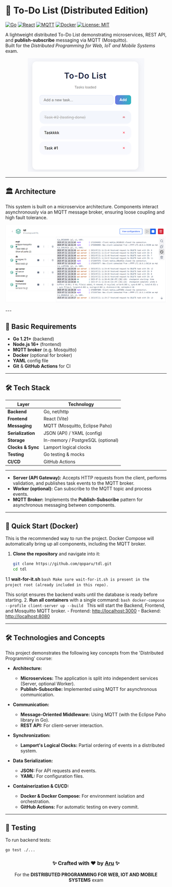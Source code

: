 # 🚀 To-Do List (Distributed Edition)

[![Go](https://img.shields.io/badge/Go-1.21%2B-blue?logo=go)](https://golang.org/)
[![React](https://img.shields.io/badge/React-18-blue?logo=react)](https://reactjs.org/)
[![MQTT](https://img.shields.io/badge/MQTT-Mosquitto-blue?logo=eclipse-mosquitto)](https://mosquitto.org/)
[![Docker](https://img.shields.io/badge/Docker-✓-blue?logo=docker)](https://www.docker.com/)
[![License: MIT](https://img.shields.io/badge/License-MIT-green)](https://opensource.org/licenses/MIT)

A lightweight distributed To-Do List demonstrating microservices, REST API, and **publish-subscribe** messaging via MQTT (Mosquitto).  
Built for the *Distributed Programming for Web, IoT and Mobile Systems* exam.


<p align="center">
  <img src="TDL.png" alt="img" />
</p>

---

## 🏛️ Architecture

This system is built on a microservice architecture. Components interact asynchronously via an MQTT message broker, ensuring loose coupling and high fault tolerance.


<p align="center">
  <img src="docker.png" alt="img" />
</p>
---

## 🎯 Basic Requirements  
- **Go 1.21+** (backend)  
- **Node.js 16+** (frontend)  
- **MQTT broker** (e.g. Mosquitto)  
- **Docker** (optional for broker)  
- **YAML** config file  
- **Git** & **GitHub Actions** for CI  

---

## 🛠️ Tech Stack  

| Layer               | Technology                               |
|---------------------|------------------------------------------|
| **Backend**         | Go, net/http                             |
| **Frontend**        | React (Vite)                             |
| **Messaging**       | MQTT (Mosquitto, Eclipse Paho)           |
| **Serialization**   | JSON (API) / YAML (config)               |
| **Storage**         | In-memory / PostgreSQL (optional)        |
| **Clocks & Sync**   | Lamport logical clocks                   |
| **Testing**         | Go testing & mocks                       |
| **CI/CD**           | GitHub Actions                           |

---

- **Server (API Gateway):** Accepts HTTP requests from the client, performs validation, and publishes task events to the MQTT broker.
- **Worker (optional):** Can subscribe to the MQTT topic and process events.
- **MQTT Broker:** Implements the **Publish-Subscribe** pattern for asynchronous messaging between components.

---

## 🚀 Quick Start (Docker)

This is the recommended way to run the project. Docker Compose will automatically bring up all components, including the MQTT broker.

1.  **Clone the repository** and navigate into it:
    ```bash
    git clone https://github.com/qoparu/tdl.git
    cd tdl
    ```
1.1 **wait-for-it.sh**
    ```bash
    Make sure wait-for-it.sh is present in the project root (already included in this repo).
    ```
    
This script ensures the backend waits until the database is ready before starting.
2.  **Run all containers** with a single command:
    ```bash
    docker-compose --profile client-server up --build
    ```
    This will start the Backend, Frontend, and Mosquitto MQTT broker.
    - Frontend: [http://localhost:3000](http://localhost:3000)
    - Backend: [http://localhost:8080](http://localhost:8080)

---

## 🛠️ Technologies and Concepts

This project demonstrates the following key concepts from the 'Distributed Programming' course:

* **Architecture:**
    * **Microservices:** The application is split into independent services (Server, optional Worker).
    * **Publish-Subscribe:** Implemented using MQTT for asynchronous communication.

* **Communication:**
    * **Message-Oriented Middleware:** Using MQTT (with the Eclipse Paho library in Go).
    * **REST API:** For client-server interaction.

* **Synchronization:**
    * **Lamport's Logical Clocks:** Partial ordering of events in a distributed system.

* **Data Serialization:**
    * **JSON:** For API requests and events.
    * **YAML:** For configuration files.

* **Containerization & CI/CD:**
    * **Docker & Docker Compose:** For environment isolation and orchestration.
    * **GitHub Actions:** For automatic testing on every commit.

---

## 🧪 Testing

To run backend tests:

```bash
go test ./...
```

<div align="center"> <h3>✨ Crafted with ❤️ by <a href="https://github.com/qoparu">Aru</a> ✨</h3> <p>For the <b>DISTRIBUTED PROGRAMMING FOR WEB, IOT AND MOBILE SYSTEMS</b> exam</p> </div>
